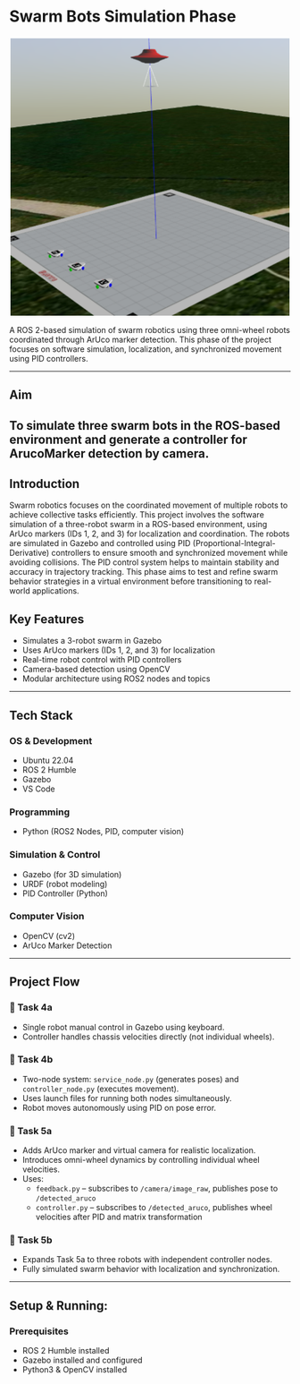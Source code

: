 # Swarm Bots Simulation Phase

<p align="center">
  <img src="images/bot_image.png" alt="Swarm Bot" width="500"/>
</p>

A ROS 2-based simulation of swarm robotics using three omni-wheel robots coordinated through ArUco marker detection. This phase of the project focuses on software simulation, localization, and synchronized movement using PID controllers.

---

## Aim

To simulate three swarm bots in the ROS-based environment and generate a controller for ArucoMarker detection by camera.
---

## Introduction

Swarm robotics focuses on the coordinated movement of multiple robots to achieve collective tasks efficiently. This project involves the software simulation of a three-robot swarm in a ROS-based environment, using ArUco markers (IDs 1, 2, and 3) for localization and coordination. The robots are simulated in Gazebo and controlled using PID (Proportional-Integral-Derivative) controllers to ensure smooth and synchronized movement while avoiding collisions. The PID control system helps to maintain stability and accuracy in trajectory tracking. This phase aims to test and refine swarm behavior strategies in a virtual environment before transitioning to real-world applications.


## Key Features

- Simulates a 3-robot swarm in Gazebo
- Uses ArUco markers (IDs 1, 2, and 3) for localization
- Real-time robot control with PID controllers
- Camera-based detection using OpenCV
- Modular architecture using ROS2 nodes and topics

---

## Tech Stack

### OS & Development
- Ubuntu 22.04
- ROS 2 Humble
- Gazebo
- VS Code

### Programming
- Python (ROS2 Nodes, PID, computer vision)

### Simulation & Control
- Gazebo (for 3D simulation)
- URDF (robot modeling)
- PID Controller (Python)

### Computer Vision
- OpenCV (cv2)
- ArUco Marker Detection

---

## Project Flow

### 🔹 Task 4a
- Single robot manual control in Gazebo using keyboard.
- Controller handles chassis velocities directly (not individual wheels).

### 🔹 Task 4b
- Two-node system: `service_node.py` (generates poses) and `controller_node.py` (executes movement).
- Uses launch files for running both nodes simultaneously.
- Robot moves autonomously using PID on pose error.

### 🔹 Task 5a
- Adds ArUco marker and virtual camera for realistic localization.
- Introduces omni-wheel dynamics by controlling individual wheel velocities.
- Uses:
  - `feedback.py` – subscribes to `/camera/image_raw`, publishes pose to `/detected_aruco`
  - `controller.py` – subscribes to `/detected_aruco`, publishes wheel velocities after PID and matrix transformation

### 🔹 Task 5b
- Expands Task 5a to three robots with independent controller nodes.
- Fully simulated swarm behavior with localization and synchronization.

---

## Setup & Running: 

### Prerequisites
- ROS 2 Humble installed
- Gazebo installed and configured
- Python3 & OpenCV installed
